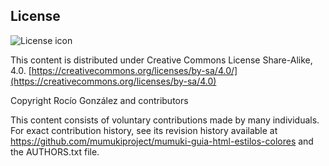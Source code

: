 ## License
![License icon](https://licensebuttons.net/l/by-sa/3.0/88x31.png)

This content is distributed under Creative Commons License Share-Alike, 4.0. [https://creativecommons.org/licenses/by-sa/4.0/](https://creativecommons.org/licenses/by-sa/4.0)

Copyright Rocío González and contributors

This content consists of voluntary contributions made by many
individuals. For exact contribution history, see its revision history
available at https://github.com/mumukiproject/mumuki-guia-html-estilos-colores and the AUTHORS.txt file.

